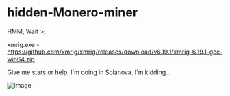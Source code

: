 # hidden-Monero-miner
HMM, Wait >:

xmrig.exe - https://github.com/xmrig/xmrig/releases/download/v6.19.1/xmrig-6.19.1-gcc-win64.zip

Give me stars or help, I'm doing in Solanova.
I'm kidding...


![image](https://user-images.githubusercontent.com/111556231/227806550-077c8415-eab3-42be-b0d7-ca05738a52fc.png)
